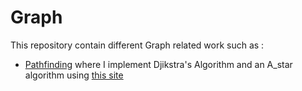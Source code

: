 # Graph

This repository contain different Graph related work such as :

- [Pathfinding](https://github.com/Shifoue/Portfolio/tree/main/Graph/Pathfinding) where I implement Djikstra's Algorithm and an A_star algorithm using [this site](https://www.redblobgames.com/pathfinding/a-star/introduction.html)
